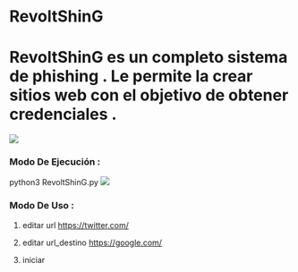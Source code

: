 # RevoltShinG
<h1>RevoltShinG es un completo sistema de phishing . Le permite la crear sitios web con el objetivo de obtener credenciales .</h1>
<img src="https://github.com/error404-notfound/RevoltShinG/blob/master/Captura%20de%20pantalla%20de%202019-07-30%2014-30-48.png">
<h3> Modo De Ejecución : </h3>
python3 RevoltShinG.py

<img src="https://github.com/error404-notfound/RevoltShinG/blob/master/Captura%20de%20pantalla%20de%202019-07-30%2014-29-58.png">
<h3> Modo De Uso : </h3>

1) editar url https://twitter.com/ 

2) editar url_destino https://google.com/

3) iniciar


